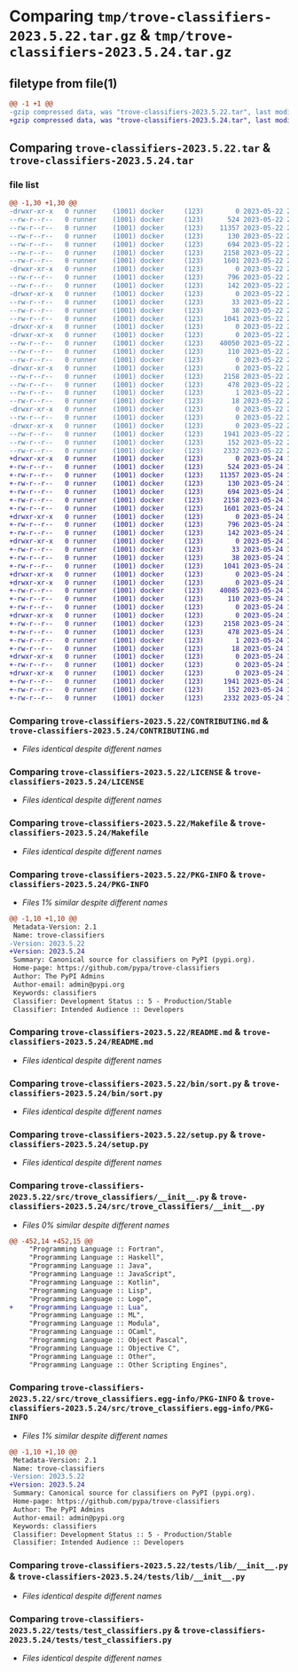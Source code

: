 # Comparing `tmp/trove-classifiers-2023.5.22.tar.gz` & `tmp/trove-classifiers-2023.5.24.tar.gz`

## filetype from file(1)

```diff
@@ -1 +1 @@
-gzip compressed data, was "trove-classifiers-2023.5.22.tar", last modified: Mon May 22 23:06:28 2023, max compression
+gzip compressed data, was "trove-classifiers-2023.5.24.tar", last modified: Wed May 24 15:35:47 2023, max compression
```

## Comparing `trove-classifiers-2023.5.22.tar` & `trove-classifiers-2023.5.24.tar`

### file list

```diff
@@ -1,30 +1,30 @@
-drwxr-xr-x   0 runner    (1001) docker     (123)        0 2023-05-22 23:06:28.730424 trove-classifiers-2023.5.22/
--rw-r--r--   0 runner    (1001) docker     (123)      524 2023-05-22 23:05:50.000000 trove-classifiers-2023.5.22/CONTRIBUTING.md
--rw-r--r--   0 runner    (1001) docker     (123)    11357 2023-05-22 23:05:50.000000 trove-classifiers-2023.5.22/LICENSE
--rw-r--r--   0 runner    (1001) docker     (123)      130 2023-05-22 23:05:50.000000 trove-classifiers-2023.5.22/MANIFEST.in
--rw-r--r--   0 runner    (1001) docker     (123)      694 2023-05-22 23:05:50.000000 trove-classifiers-2023.5.22/Makefile
--rw-r--r--   0 runner    (1001) docker     (123)     2158 2023-05-22 23:06:28.730424 trove-classifiers-2023.5.22/PKG-INFO
--rw-r--r--   0 runner    (1001) docker     (123)     1601 2023-05-22 23:05:50.000000 trove-classifiers-2023.5.22/README.md
-drwxr-xr-x   0 runner    (1001) docker     (123)        0 2023-05-22 23:06:28.726424 trove-classifiers-2023.5.22/bin/
--rw-r--r--   0 runner    (1001) docker     (123)      796 2023-05-22 23:05:50.000000 trove-classifiers-2023.5.22/bin/sort.py
--rw-r--r--   0 runner    (1001) docker     (123)      142 2023-05-22 23:05:50.000000 trove-classifiers-2023.5.22/pyproject.toml
-drwxr-xr-x   0 runner    (1001) docker     (123)        0 2023-05-22 23:06:28.726424 trove-classifiers-2023.5.22/requirements/
--rw-r--r--   0 runner    (1001) docker     (123)       33 2023-05-22 23:05:50.000000 trove-classifiers-2023.5.22/requirements/dev.txt
--rw-r--r--   0 runner    (1001) docker     (123)       38 2023-05-22 23:06:28.730424 trove-classifiers-2023.5.22/setup.cfg
--rw-r--r--   0 runner    (1001) docker     (123)     1041 2023-05-22 23:05:50.000000 trove-classifiers-2023.5.22/setup.py
-drwxr-xr-x   0 runner    (1001) docker     (123)        0 2023-05-22 23:06:28.722424 trove-classifiers-2023.5.22/src/
-drwxr-xr-x   0 runner    (1001) docker     (123)        0 2023-05-22 23:06:28.726424 trove-classifiers-2023.5.22/src/trove_classifiers/
--rw-r--r--   0 runner    (1001) docker     (123)    40050 2023-05-22 23:05:50.000000 trove-classifiers-2023.5.22/src/trove_classifiers/__init__.py
--rw-r--r--   0 runner    (1001) docker     (123)      110 2023-05-22 23:05:50.000000 trove-classifiers-2023.5.22/src/trove_classifiers/__main__.py
--rw-r--r--   0 runner    (1001) docker     (123)        0 2023-05-22 23:05:50.000000 trove-classifiers-2023.5.22/src/trove_classifiers/py.typed
-drwxr-xr-x   0 runner    (1001) docker     (123)        0 2023-05-22 23:06:28.726424 trove-classifiers-2023.5.22/src/trove_classifiers.egg-info/
--rw-r--r--   0 runner    (1001) docker     (123)     2158 2023-05-22 23:06:28.000000 trove-classifiers-2023.5.22/src/trove_classifiers.egg-info/PKG-INFO
--rw-r--r--   0 runner    (1001) docker     (123)      478 2023-05-22 23:06:28.000000 trove-classifiers-2023.5.22/src/trove_classifiers.egg-info/SOURCES.txt
--rw-r--r--   0 runner    (1001) docker     (123)        1 2023-05-22 23:06:28.000000 trove-classifiers-2023.5.22/src/trove_classifiers.egg-info/dependency_links.txt
--rw-r--r--   0 runner    (1001) docker     (123)       18 2023-05-22 23:06:28.000000 trove-classifiers-2023.5.22/src/trove_classifiers.egg-info/top_level.txt
-drwxr-xr-x   0 runner    (1001) docker     (123)        0 2023-05-22 23:06:28.726424 trove-classifiers-2023.5.22/tests/
--rw-r--r--   0 runner    (1001) docker     (123)        0 2023-05-22 23:05:50.000000 trove-classifiers-2023.5.22/tests/__init__.py
-drwxr-xr-x   0 runner    (1001) docker     (123)        0 2023-05-22 23:06:28.726424 trove-classifiers-2023.5.22/tests/lib/
--rw-r--r--   0 runner    (1001) docker     (123)     1941 2023-05-22 23:05:50.000000 trove-classifiers-2023.5.22/tests/lib/__init__.py
--rw-r--r--   0 runner    (1001) docker     (123)      152 2023-05-22 23:05:50.000000 trove-classifiers-2023.5.22/tests/lib/__main__.py
--rw-r--r--   0 runner    (1001) docker     (123)     2332 2023-05-22 23:05:50.000000 trove-classifiers-2023.5.22/tests/test_classifiers.py
+drwxr-xr-x   0 runner    (1001) docker     (123)        0 2023-05-24 15:35:47.236750 trove-classifiers-2023.5.24/
+-rw-r--r--   0 runner    (1001) docker     (123)      524 2023-05-24 15:35:19.000000 trove-classifiers-2023.5.24/CONTRIBUTING.md
+-rw-r--r--   0 runner    (1001) docker     (123)    11357 2023-05-24 15:35:19.000000 trove-classifiers-2023.5.24/LICENSE
+-rw-r--r--   0 runner    (1001) docker     (123)      130 2023-05-24 15:35:19.000000 trove-classifiers-2023.5.24/MANIFEST.in
+-rw-r--r--   0 runner    (1001) docker     (123)      694 2023-05-24 15:35:19.000000 trove-classifiers-2023.5.24/Makefile
+-rw-r--r--   0 runner    (1001) docker     (123)     2158 2023-05-24 15:35:47.236750 trove-classifiers-2023.5.24/PKG-INFO
+-rw-r--r--   0 runner    (1001) docker     (123)     1601 2023-05-24 15:35:19.000000 trove-classifiers-2023.5.24/README.md
+drwxr-xr-x   0 runner    (1001) docker     (123)        0 2023-05-24 15:35:47.232750 trove-classifiers-2023.5.24/bin/
+-rw-r--r--   0 runner    (1001) docker     (123)      796 2023-05-24 15:35:19.000000 trove-classifiers-2023.5.24/bin/sort.py
+-rw-r--r--   0 runner    (1001) docker     (123)      142 2023-05-24 15:35:19.000000 trove-classifiers-2023.5.24/pyproject.toml
+drwxr-xr-x   0 runner    (1001) docker     (123)        0 2023-05-24 15:35:47.232750 trove-classifiers-2023.5.24/requirements/
+-rw-r--r--   0 runner    (1001) docker     (123)       33 2023-05-24 15:35:19.000000 trove-classifiers-2023.5.24/requirements/dev.txt
+-rw-r--r--   0 runner    (1001) docker     (123)       38 2023-05-24 15:35:47.236750 trove-classifiers-2023.5.24/setup.cfg
+-rw-r--r--   0 runner    (1001) docker     (123)     1041 2023-05-24 15:35:19.000000 trove-classifiers-2023.5.24/setup.py
+drwxr-xr-x   0 runner    (1001) docker     (123)        0 2023-05-24 15:35:47.232750 trove-classifiers-2023.5.24/src/
+drwxr-xr-x   0 runner    (1001) docker     (123)        0 2023-05-24 15:35:47.232750 trove-classifiers-2023.5.24/src/trove_classifiers/
+-rw-r--r--   0 runner    (1001) docker     (123)    40085 2023-05-24 15:35:19.000000 trove-classifiers-2023.5.24/src/trove_classifiers/__init__.py
+-rw-r--r--   0 runner    (1001) docker     (123)      110 2023-05-24 15:35:19.000000 trove-classifiers-2023.5.24/src/trove_classifiers/__main__.py
+-rw-r--r--   0 runner    (1001) docker     (123)        0 2023-05-24 15:35:19.000000 trove-classifiers-2023.5.24/src/trove_classifiers/py.typed
+drwxr-xr-x   0 runner    (1001) docker     (123)        0 2023-05-24 15:35:47.232750 trove-classifiers-2023.5.24/src/trove_classifiers.egg-info/
+-rw-r--r--   0 runner    (1001) docker     (123)     2158 2023-05-24 15:35:47.000000 trove-classifiers-2023.5.24/src/trove_classifiers.egg-info/PKG-INFO
+-rw-r--r--   0 runner    (1001) docker     (123)      478 2023-05-24 15:35:47.000000 trove-classifiers-2023.5.24/src/trove_classifiers.egg-info/SOURCES.txt
+-rw-r--r--   0 runner    (1001) docker     (123)        1 2023-05-24 15:35:47.000000 trove-classifiers-2023.5.24/src/trove_classifiers.egg-info/dependency_links.txt
+-rw-r--r--   0 runner    (1001) docker     (123)       18 2023-05-24 15:35:47.000000 trove-classifiers-2023.5.24/src/trove_classifiers.egg-info/top_level.txt
+drwxr-xr-x   0 runner    (1001) docker     (123)        0 2023-05-24 15:35:47.232750 trove-classifiers-2023.5.24/tests/
+-rw-r--r--   0 runner    (1001) docker     (123)        0 2023-05-24 15:35:19.000000 trove-classifiers-2023.5.24/tests/__init__.py
+drwxr-xr-x   0 runner    (1001) docker     (123)        0 2023-05-24 15:35:47.236750 trove-classifiers-2023.5.24/tests/lib/
+-rw-r--r--   0 runner    (1001) docker     (123)     1941 2023-05-24 15:35:19.000000 trove-classifiers-2023.5.24/tests/lib/__init__.py
+-rw-r--r--   0 runner    (1001) docker     (123)      152 2023-05-24 15:35:19.000000 trove-classifiers-2023.5.24/tests/lib/__main__.py
+-rw-r--r--   0 runner    (1001) docker     (123)     2332 2023-05-24 15:35:19.000000 trove-classifiers-2023.5.24/tests/test_classifiers.py
```

### Comparing `trove-classifiers-2023.5.22/CONTRIBUTING.md` & `trove-classifiers-2023.5.24/CONTRIBUTING.md`

 * *Files identical despite different names*

### Comparing `trove-classifiers-2023.5.22/LICENSE` & `trove-classifiers-2023.5.24/LICENSE`

 * *Files identical despite different names*

### Comparing `trove-classifiers-2023.5.22/Makefile` & `trove-classifiers-2023.5.24/Makefile`

 * *Files identical despite different names*

### Comparing `trove-classifiers-2023.5.22/PKG-INFO` & `trove-classifiers-2023.5.24/PKG-INFO`

 * *Files 1% similar despite different names*

```diff
@@ -1,10 +1,10 @@
 Metadata-Version: 2.1
 Name: trove-classifiers
-Version: 2023.5.22
+Version: 2023.5.24
 Summary: Canonical source for classifiers on PyPI (pypi.org).
 Home-page: https://github.com/pypa/trove-classifiers
 Author: The PyPI Admins
 Author-email: admin@pypi.org
 Keywords: classifiers
 Classifier: Development Status :: 5 - Production/Stable
 Classifier: Intended Audience :: Developers
```

### Comparing `trove-classifiers-2023.5.22/README.md` & `trove-classifiers-2023.5.24/README.md`

 * *Files identical despite different names*

### Comparing `trove-classifiers-2023.5.22/bin/sort.py` & `trove-classifiers-2023.5.24/bin/sort.py`

 * *Files identical despite different names*

### Comparing `trove-classifiers-2023.5.22/setup.py` & `trove-classifiers-2023.5.24/setup.py`

 * *Files identical despite different names*

### Comparing `trove-classifiers-2023.5.22/src/trove_classifiers/__init__.py` & `trove-classifiers-2023.5.24/src/trove_classifiers/__init__.py`

 * *Files 0% similar despite different names*

```diff
@@ -452,14 +452,15 @@
     "Programming Language :: Fortran",
     "Programming Language :: Haskell",
     "Programming Language :: Java",
     "Programming Language :: JavaScript",
     "Programming Language :: Kotlin",
     "Programming Language :: Lisp",
     "Programming Language :: Logo",
+    "Programming Language :: Lua",
     "Programming Language :: ML",
     "Programming Language :: Modula",
     "Programming Language :: OCaml",
     "Programming Language :: Object Pascal",
     "Programming Language :: Objective C",
     "Programming Language :: Other",
     "Programming Language :: Other Scripting Engines",
```

### Comparing `trove-classifiers-2023.5.22/src/trove_classifiers.egg-info/PKG-INFO` & `trove-classifiers-2023.5.24/src/trove_classifiers.egg-info/PKG-INFO`

 * *Files 1% similar despite different names*

```diff
@@ -1,10 +1,10 @@
 Metadata-Version: 2.1
 Name: trove-classifiers
-Version: 2023.5.22
+Version: 2023.5.24
 Summary: Canonical source for classifiers on PyPI (pypi.org).
 Home-page: https://github.com/pypa/trove-classifiers
 Author: The PyPI Admins
 Author-email: admin@pypi.org
 Keywords: classifiers
 Classifier: Development Status :: 5 - Production/Stable
 Classifier: Intended Audience :: Developers
```

### Comparing `trove-classifiers-2023.5.22/tests/lib/__init__.py` & `trove-classifiers-2023.5.24/tests/lib/__init__.py`

 * *Files identical despite different names*

### Comparing `trove-classifiers-2023.5.22/tests/test_classifiers.py` & `trove-classifiers-2023.5.24/tests/test_classifiers.py`

 * *Files identical despite different names*

